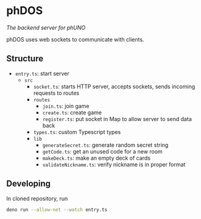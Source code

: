 # phDOS

*The backend server for phUNO*

phDOS uses web sockets to communicate with clients.

## Structure
- `entry.ts`: start server
  - `src`
    - `socket.ts`: starts HTTP server, accepts sockets, sends incoming requests to routes
    - `routes`
      - `join.ts`: join game
      - `create.ts`: create game
      - `register.ts`: put socket in Map to allow server to send data back
    - `types.ts`: custom Typescript types
    - `lib`
      - `generateSecret.ts`: generate random secret string
      - `getCode.ts`: get an unused code for a new room
      - `makeDeck.ts`: make an empty deck of cards
      - `validateNickname.ts`: verify nickname is in proper format

## Developing

In cloned repository, run

```bash
deno run --allow-net --watch entry.ts  
```
